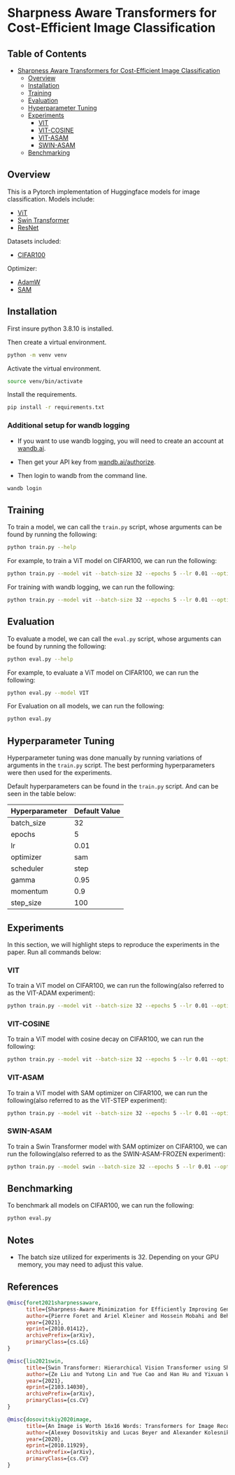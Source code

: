# Sharpness Aware Transformers for Cost-Efficient Image Classification

## Table of Contents

- [Sharpness Aware Transformers for Cost-Efficient Image Classification](#sharpness-aware-transformers-for-cost-efficient-image-classification)
  - [Overview](#overview)
  - [Installation](#installation)
  - [Training](#training)
  - [Evaluation](#evaluation)
  - [Hyperparameter Tuning](#hyperparameter-tuning)
  - [Experiments](#experiments)
    - [VIT](#vit)
    - [VIT-COSINE](#vit-cosine)
    - [VIT-ASAM](#vit-asam)
    - [SWIN-ASAM](#swin-asam)
  - [Benchmarking](#benchmarking)

## Overview

This is a Pytorch implementation of Huggingface models for image classification.
Models include:
- [ViT](https://arxiv.org/abs/2010.11929)
- [Swin Transformer](https://arxiv.org/abs/2103.14030)
- [ResNet](https://arxiv.org/abs/1512.03385)

Datasets included:
- [CIFAR100](https://www.cs.toronto.edu/~kriz/cifar.html)

Optimizer:
- [AdamW](https://arxiv.org/abs/1711.05101)
- [SAM](https://arxiv.org/abs/2010.01412)

## Installation

First insure python 3.8.10 is installed.

Then create a virtual environment.

```bash
python -m venv venv
```

Activate the virtual environment.

```bash
source venv/bin/activate
```

Install the requirements.

```bash
pip install -r requirements.txt
```

### Additional setup for wandb logging

- If you want to use wandb logging, you will need to create an account at [wandb.ai](https://wandb.ai/).

- Then get your API key from [wandb.ai/authorize](https://wandb.ai/authorize).

- Then login to wandb from the command line.

```bash
wandb login
```

## Training

To train a model, we can call the `train.py` script, whose arguments can be found by running the following:

```bash
python train.py --help
```

For example, to train a ViT model on CIFAR100, we can run the following:

```bash
python train.py --model vit --batch-size 32 --epochs 5 --lr 0.01 --optimizer sam
```

For training with wandb logging, we can run the following:

```bash
python train.py --model vit --batch-size 32 --epochs 5 --lr 0.01 --optimizer sam -W
```


## Evaluation

To evaluate a model, we can call the `eval.py` script, whose arguments can be found by running the following:

```bash
python eval.py --help
```

For example, to evaluate a ViT model on CIFAR100, we can run the following:

```bash
python eval.py --model VIT
```

For Evaluation on all models, we can run the following:

```bash
python eval.py
```

## Hyperparameter Tuning

Hyperparameter tuning was done manually by running variations of arguments in the `train.py` script. The best performing hyperparameters were then used for the experiments.

Default hyperparameters can be found in the `train.py` script. And can be seen in the table below:

| Hyperparameter | Default Value |
| -------------- | ------------- |
| batch_size     | 32            |
| epochs         | 5             |
| lr             | 0.01          |
| optimizer      | sam           |
| scheduler      | step          |
| gamma          | 0.95          |
| momentum       | 0.9           |
| step_size      | 100           |

## Experiments

In this section, we will highlight steps to reproduce the experiments in the paper. Run all commands below:

### VIT

To train a ViT model on CIFAR100, we can run the following(also referred to as the VIT-ADAM experiment):

```bash
python train.py --model vit --batch-size 32 --epochs 5 --lr 0.01 --optimizer adam --scheduler step
```

### VIT-COSINE

To train a ViT model with cosine decay on CIFAR100, we can run the following:

```bash
python train.py --model vit --batch-size 32 --epochs 5 --lr 0.01 --optimizer adam --scheduler cosine
```

### VIT-ASAM

To train a ViT model with SAM optimizer on CIFAR100, we can run the following(also referred to as the VIT-STEP experiment):

```bash
python train.py --model vit --batch-size 32 --epochs 5 --lr 0.01 --optimizer sam
```

### SWIN-ASAM

To train a Swin Transformer model with SAM optimizer on CIFAR100, we can run the following(also referred to as the SWIN-ASAM-FROZEN experiment):

```bash
python train.py --model swin --batch-size 32 --epochs 5 --lr 0.01 --optimizer sam --freeze
```

## Benchmarking

To benchmark all models on CIFAR100, we can run the following:

```bash
python eval.py
```

## Notes

- The batch size utilized for experiments is 32. Depending on your GPU memory, you may need to adjust this value.

<!-- cite sam.py -->
## References

```bibtex
@misc{foret2021sharpnessaware,
      title={Sharpness-Aware Minimization for Efficiently Improving Generalization}, 
      author={Pierre Foret and Ariel Kleiner and Hossein Mobahi and Behnam Neyshabur},
      year={2021},
      eprint={2010.01412},
      archivePrefix={arXiv},
      primaryClass={cs.LG}
}
```

```bibtex
@misc{liu2021swin,
      title={Swin Transformer: Hierarchical Vision Transformer using Shifted Windows}, 
      author={Ze Liu and Yutong Lin and Yue Cao and Han Hu and Yixuan Wei and Zheng Zhang and Stephen Lin and Baining Guo},
      year={2021},
      eprint={2103.14030},
      archivePrefix={arXiv},
      primaryClass={cs.CV}
}
```

```bibtex
@misc{dosovitskiy2020image,
      title={An Image is Worth 16x16 Words: Transformers for Image Recognition at Scale}, 
      author={Alexey Dosovitskiy and Lucas Beyer and Alexander Kolesnikov and Dirk Weissenborn and Xiaohua Zhai and Thomas Unterthiner and Mostafa Dehghani and Matthias Minderer and Georg Heigold and Sylvain Gelly and Jakob Uszkoreit and Neil Houlsby},
      year={2020},
      eprint={2010.11929},
      archivePrefix={arXiv},
      primaryClass={cs.CV}
}
```
